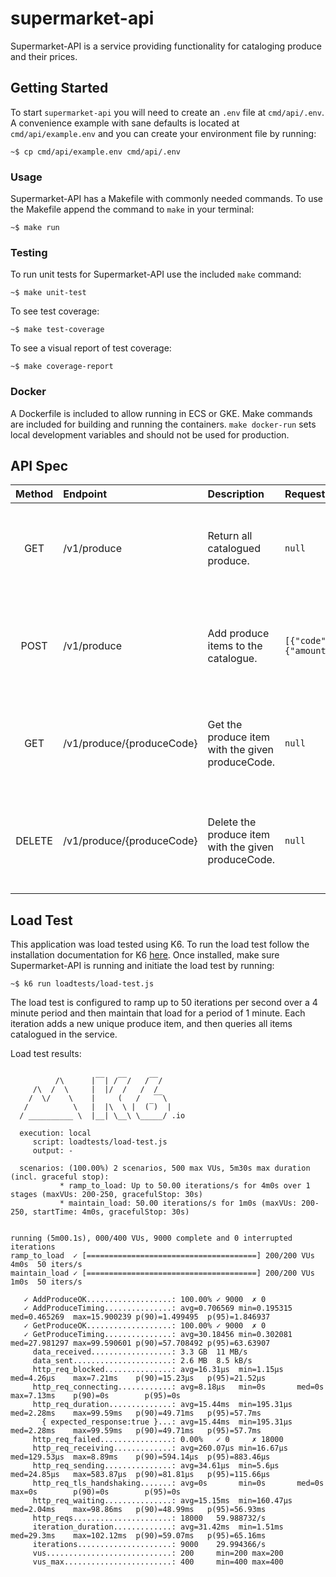 # supermarket-api

Supermarket-API is a service providing functionality for cataloging produce and their prices.

## Getting Started

To start `supermarket-api` you will need to create an `.env` file at `cmd/api/.env`. A convenience example with sane defaults is located at `cmd/api/example.env` and you can create your environment file by running:

```
~$ cp cmd/api/example.env cmd/api/.env
```

### Usage

Supermarket-API has a Makefile with commonly needed commands. To use the Makefile append the command to `make` in your terminal:

```
~$ make run
```

### Testing

To run unit tests for Supermarket-API use the included `make` command:

```
~$ make unit-test
```

To see test coverage:

```
~$ make test-coverage
```

To see a visual report of test coverage:
```
~$ make coverage-report
```

### Docker

A Dockerfile is included to allow running in ECS or GKE. Make commands are included for building and running the containers. `make docker-run` sets local development variables and should not be used for production.

## API Spec
**Method**|**Endpoint**|**Description**|**Request Body**|**Response**
:-----:|:-----|:-----|:-----|:-----
GET|/v1/produce|Return all catalogued produce.| `null`| 200 OK<br>400 Bad Request<br>500 Internal Server Error
POST|/v1/produce|Add produce items to the catalogue.|`[{"code":"string","name":"string","price":{"amount":123,"currency":"USD"}}]`|201 Created<br>400 Bad Request<br>500 Internal Server Error
GET|/v1/produce/{produceCode}|Get the produce item with the given produceCode.|`null`|200 OK<br>400 Bad Request<br>500 Internal Server Error
DELETE|/v1/produce/{produceCode}|Delete the produce item with the given produceCode.|`null`|204 No Content<br>400 Bad Request<br>500 Internal Server Error

## Load Test

This application was load tested using K6. To run the load test follow the installation documentation for K6 [here](https://k6.io/docs/getting-started/installation/). Once installed, make sure Supermarket-API is running and initiate the load test by running:

```
~$ k6 run loadtests/load-test.js
```

The load test is configured to ramp up to 50 iterations per second over a 4 minute period and then maintain that load for a period of 1 minute. Each iteration adds a new unique produce item, and then queries all items catalogued in the service.

Load test results:
```

          /\      |‾‾| /‾‾/   /‾‾/
     /\  /  \     |  |/  /   /  /
    /  \/    \    |     (   /   ‾‾\
   /          \   |  |\  \ |  (‾)  |
  / __________ \  |__| \__\ \_____/ .io

  execution: local
     script: loadtests/load-test.js
     output: -

  scenarios: (100.00%) 2 scenarios, 500 max VUs, 5m30s max duration (incl. graceful stop):
           * ramp_to_load: Up to 50.00 iterations/s for 4m0s over 1 stages (maxVUs: 200-250, gracefulStop: 30s)
           * maintain_load: 50.00 iterations/s for 1m0s (maxVUs: 200-250, startTime: 4m0s, gracefulStop: 30s)


running (5m00.1s), 000/400 VUs, 9000 complete and 0 interrupted iterations
ramp_to_load  ✓ [======================================] 200/200 VUs  4m0s  50 iters/s
maintain_load ✓ [======================================] 200/200 VUs  1m0s  50 iters/s

   ✓ AddProduceOK...................: 100.00% ✓ 9000  ✗ 0
   ✓ AddProduceTiming...............: avg=0.706569 min=0.195315 med=0.465269  max=15.900239 p(90)=1.499495  p(95)=1.846937
   ✓ GetProduceOK...................: 100.00% ✓ 9000  ✗ 0
   ✓ GetProduceTiming...............: avg=30.18456 min=0.302081 med=27.981297 max=99.590601 p(90)=57.708492 p(95)=63.63907
     data_received..................: 3.3 GB  11 MB/s
     data_sent......................: 2.6 MB  8.5 kB/s
     http_req_blocked...............: avg=16.31µs  min=1.15µs   med=4.26µs    max=7.21ms    p(90)=15.23µs   p(95)=21.52µs
     http_req_connecting............: avg=8.18µs   min=0s       med=0s        max=7.13ms    p(90)=0s        p(95)=0s
     http_req_duration..............: avg=15.44ms  min=195.31µs med=2.28ms    max=99.59ms   p(90)=49.71ms   p(95)=57.7ms
       { expected_response:true }...: avg=15.44ms  min=195.31µs med=2.28ms    max=99.59ms   p(90)=49.71ms   p(95)=57.7ms
     http_req_failed................: 0.00%   ✓ 0     ✗ 18000
     http_req_receiving.............: avg=260.07µs min=16.67µs  med=129.53µs  max=8.89ms    p(90)=594.14µs  p(95)=883.46µs
     http_req_sending...............: avg=34.61µs  min=5.6µs    med=24.85µs   max=583.87µs  p(90)=81.81µs   p(95)=115.66µs
     http_req_tls_handshaking.......: avg=0s       min=0s       med=0s        max=0s        p(90)=0s        p(95)=0s
     http_req_waiting...............: avg=15.15ms  min=160.47µs med=2.04ms    max=98.86ms   p(90)=48.99ms   p(95)=56.93ms
     http_reqs......................: 18000   59.988732/s
     iteration_duration.............: avg=31.42ms  min=1.51ms   med=29.3ms    max=102.12ms  p(90)=59.07ms   p(95)=65.16ms
     iterations.....................: 9000    29.994366/s
     vus............................: 200     min=200 max=200
     vus_max........................: 400     min=400 max=400
```
